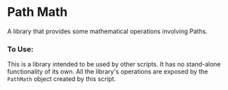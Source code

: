 # Path Math

A library that provides some mathematical operations involving Paths.

### To Use:

This is a library intended to be used by other scripts. It has no stand-alone
functionality of its own. All the library's operations are exposed by the
```PathMath``` object created by this script.
